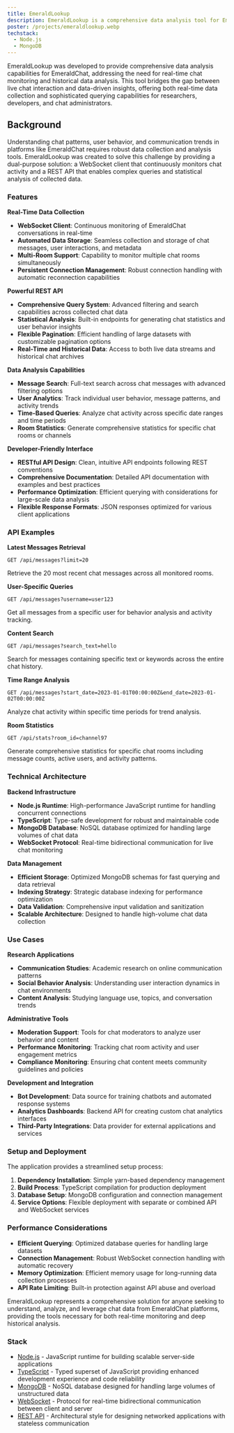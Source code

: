 ```yaml
---
title: EmeraldLookup
description: EmeraldLookup is a comprehensive data analysis tool for EmeraldChat that provides real-time WebSocket monitoring and a powerful REST API for querying chat data. Built with Node.js and MongoDB, it enables developers and researchers to collect, analyze, and retrieve chat statistics, user behavior patterns, and message data through an intuitive API interface.
poster: /projects/emeraldlookup.webp
techstack:
  - Node.js
  - MongoDB
---
```


EmeraldLookup was developed to provide comprehensive data analysis capabilities for EmeraldChat, addressing the need for real-time chat monitoring and historical data analysis. This tool bridges the gap between live chat interaction and data-driven insights, offering both real-time data collection and sophisticated querying capabilities for researchers, developers, and chat administrators.

## Background

Understanding chat patterns, user behavior, and communication trends in platforms like EmeraldChat requires robust data collection and analysis tools. EmeraldLookup was created to solve this challenge by providing a dual-purpose solution: a WebSocket client that continuously monitors chat activity and a REST API that enables complex queries and statistical analysis of collected data.

### Features

**Real-Time Data Collection**

- **WebSocket Client**: Continuous monitoring of EmeraldChat conversations in real-time
- **Automated Data Storage**: Seamless collection and storage of chat messages, user interactions, and metadata
- **Multi-Room Support**: Capability to monitor multiple chat rooms simultaneously
- **Persistent Connection Management**: Robust connection handling with automatic reconnection capabilities

**Powerful REST API**

- **Comprehensive Query System**: Advanced filtering and search capabilities across collected chat data
- **Statistical Analysis**: Built-in endpoints for generating chat statistics and user behavior insights
- **Flexible Pagination**: Efficient handling of large datasets with customizable pagination options
- **Real-Time and Historical Data**: Access to both live data streams and historical chat archives

**Data Analysis Capabilities**

- **Message Search**: Full-text search across chat messages with advanced filtering options
- **User Analytics**: Track individual user behavior, message patterns, and activity trends
- **Time-Based Queries**: Analyze chat activity across specific date ranges and time periods
- **Room Statistics**: Generate comprehensive statistics for specific chat rooms or channels

**Developer-Friendly Interface**

- **RESTful API Design**: Clean, intuitive API endpoints following REST conventions
- **Comprehensive Documentation**: Detailed API documentation with examples and best practices
- **Performance Optimization**: Efficient querying with considerations for large-scale data analysis
- **Flexible Response Formats**: JSON responses optimized for various client applications

### API Examples

**Latest Messages Retrieval**

```
GET /api/messages?limit=20
```

Retrieve the 20 most recent chat messages across all monitored rooms.

**User-Specific Queries**

```
GET /api/messages?username=user123
```

Get all messages from a specific user for behavior analysis and activity tracking.

**Content Search**

```
GET /api/messages?search_text=hello
```

Search for messages containing specific text or keywords across the entire chat history.

**Time Range Analysis**

```
GET /api/messages?start_date=2023-01-01T00:00:00Z&end_date=2023-01-02T00:00:00Z
```

Analyze chat activity within specific time periods for trend analysis.

**Room Statistics**

```
GET /api/stats?room_id=channel97
```

Generate comprehensive statistics for specific chat rooms including message counts, active users, and activity patterns.

### Technical Architecture

**Backend Infrastructure**

- **Node.js Runtime**: High-performance JavaScript runtime for handling concurrent connections
- **TypeScript**: Type-safe development for robust and maintainable code
- **MongoDB Database**: NoSQL database optimized for handling large volumes of chat data
- **WebSocket Protocol**: Real-time bidirectional communication for live chat monitoring

**Data Management**

- **Efficient Storage**: Optimized MongoDB schemas for fast querying and data retrieval
- **Indexing Strategy**: Strategic database indexing for performance optimization
- **Data Validation**: Comprehensive input validation and sanitization
- **Scalable Architecture**: Designed to handle high-volume chat data collection

### Use Cases

**Research Applications**

- **Communication Studies**: Academic research on online communication patterns
- **Social Behavior Analysis**: Understanding user interaction dynamics in chat environments
- **Content Analysis**: Studying language use, topics, and conversation trends

**Administrative Tools**

- **Moderation Support**: Tools for chat moderators to analyze user behavior and content
- **Performance Monitoring**: Tracking chat room activity and user engagement metrics
- **Compliance Monitoring**: Ensuring chat content meets community guidelines and policies

**Development and Integration**

- **Bot Development**: Data source for training chatbots and automated response systems
- **Analytics Dashboards**: Backend API for creating custom chat analytics interfaces
- **Third-Party Integrations**: Data provider for external applications and services

### Setup and Deployment

The application provides a streamlined setup process:

1. **Dependency Installation**: Simple yarn-based dependency management
2. **Build Process**: TypeScript compilation for production deployment
3. **Database Setup**: MongoDB configuration and connection management
4. **Service Options**: Flexible deployment with separate or combined API and WebSocket services

### Performance Considerations

- **Efficient Querying**: Optimized database queries for handling large datasets
- **Connection Management**: Robust WebSocket connection handling with automatic recovery
- **Memory Optimization**: Efficient memory usage for long-running data collection processes
- **API Rate Limiting**: Built-in protection against API abuse and overload

EmeraldLookup represents a comprehensive solution for anyone seeking to understand, analyze, and leverage chat data from EmeraldChat platforms, providing the tools necessary for both real-time monitoring and deep historical analysis.

### Stack

- [Node.js](https://nodejs.org/) - JavaScript runtime for building scalable server-side applications
- [TypeScript](https://www.typescriptlang.org/) - Typed superset of JavaScript providing enhanced development experience and code reliability
- [MongoDB](https://www.mongodb.com/) - NoSQL database designed for handling large volumes of unstructured data
- [WebSocket](https://developer.mozilla.org/en-US/docs/Web/API/WebSockets_API) - Protocol for real-time bidirectional communication between client and server
- [REST API](https://restfulapi.net/) - Architectural style for designing networked applications with stateless communication
